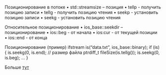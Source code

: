 Позиционирование в потоке
• std::streamsize – позиция 
• tellp - получить позицию записи 
• tellg - получить позицию чтения 
• seekp - установить позицию записи
• seekg - установить позицию чтения

Относительное позиционирование 
• ios_base::seekdir – позиционирование
• ios::beg - от начала 
• ios:cur - от текущей позиции 
• ios::end - от конца

Позиционирование (пример)
ifstream is(“data.txt”, ios_base::binary); 
if (is) { 
  is.seekg(0, is.end); // размер файла 
  ptrdiff_t fileSize(is.tellg()); 
  is.seekg(0, is.beg);
  ...
}

Больше [тут](ввод%20и%20вывод,%20стандартная%20библиотека)